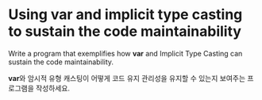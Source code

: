 # Using var and implicit type casting to sustain the code maintainability

Write a program that exemplifies how **var** and Implicit Type Casting can sustain the code maintainability.

**var**와 암시적 유형 캐스팅이 어떻게 코드 유지 관리성을 유지할 수 있는지 보여주는 프로그램을 작성하세요.
